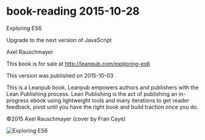 # book-reading 2015-10-28


Exploring ES6

Upgrade to the next version of JavaScript

Axel Rauschmayer

This book is for sale at http://leanpub.com/exploring-es6

This version was published on 2015-10-03

This is a Leanpub book. Leanpub empowers authors and publishers with the Lean Publishing
process. Lean Publishing is the act of publishing an in-progress ebook using lightweight tools and
many iterations to get reader feedback, pivot until you have the right book and build traction once
you do.

©2015 Axel Rauschmayer (cover by Fran Caye)

 


![Exploring ES6](https://raw.githubusercontent.com/sdcuike/book-reading/master/images/Exploring%20ES6%20.jpeg)